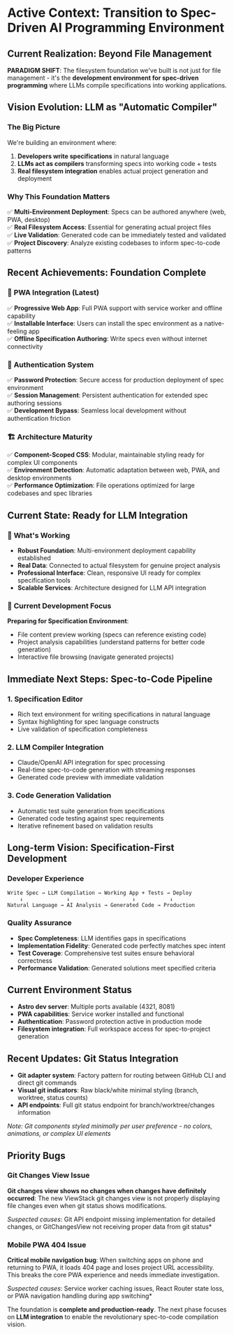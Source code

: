 # Active Context: Transition to Spec-Driven AI Programming Environment

## Current Realization: Beyond File Management
**PARADIGM SHIFT**: The filesystem foundation we've built is not just for file management - it's the **development environment for spec-driven programming** where LLMs compile specifications into working applications.

## Vision Evolution: LLM as "Automatic Compiler"

### The Big Picture
We're building an environment where:
1. **Developers write specifications** in natural language  
2. **LLMs act as compilers** transforming specs into working code + tests
3. **Real filesystem integration** enables actual project generation and deployment

### Why This Foundation Matters
✅ **Multi-Environment Deployment**: Specs can be authored anywhere (web, PWA, desktop)  
✅ **Real Filesystem Access**: Essential for generating actual project files  
✅ **Live Validation**: Generated code can be immediately tested and validated  
✅ **Project Discovery**: Analyze existing codebases to inform spec-to-code patterns  

## Recent Achievements: Foundation Complete

### 🚀 **PWA Integration** (Latest)
✅ **Progressive Web App**: Full PWA support with service worker and offline capability  
✅ **Installable Interface**: Users can install the spec environment as a native-feeling app  
✅ **Offline Specification Authoring**: Write specs even without internet connectivity  

### 🔐 **Authentication System** 
✅ **Password Protection**: Secure access for production deployment of spec environment  
✅ **Session Management**: Persistent authentication for extended spec authoring sessions  
✅ **Development Bypass**: Seamless local development without authentication friction  

### 🏗️ **Architecture Maturity**
✅ **Component-Scoped CSS**: Modular, maintainable styling ready for complex UI components  
✅ **Environment Detection**: Automatic adaptation between web, PWA, and desktop environments  
✅ **Performance Optimization**: File operations optimized for large codebases and spec libraries  

## Current State: Ready for LLM Integration

### 🎯 **What's Working**
- **Robust Foundation**: Multi-environment deployment capability established
- **Real Data**: Connected to actual filesystem for genuine project analysis  
- **Professional Interface**: Clean, responsive UI ready for complex specification tools
- **Scalable Services**: Architecture designed for LLM API integration

### 🔄 **Current Development Focus**
**Preparing for Specification Environment**:
- File content preview working (specs can reference existing code)
- Project analysis capabilities (understand patterns for better code generation)
- Interactive file browsing (navigate generated projects)

## Immediate Next Steps: Spec-to-Code Pipeline

### 1. **Specification Editor**
- Rich text environment for writing specifications in natural language
- Syntax highlighting for spec language constructs
- Live validation of specification completeness

### 2. **LLM Compiler Integration**
- Claude/OpenAI API integration for spec processing
- Real-time spec-to-code generation with streaming responses
- Generated code preview with immediate validation

### 3. **Code Generation Validation**
- Automatic test suite generation from specifications
- Generated code testing against spec requirements
- Iterative refinement based on validation results

## Long-term Vision: Specification-First Development

### **Developer Experience**
```
Write Spec → LLM Compilation → Working App + Tests → Deploy
    ↓              ↓                    ↓           ↓
Natural Language → AI Analysis → Generated Code → Production
```

### **Quality Assurance**
- **Spec Completeness**: LLM identifies gaps in specifications
- **Implementation Fidelity**: Generated code perfectly matches spec intent
- **Test Coverage**: Comprehensive test suites ensure behavioral correctness
- **Performance Validation**: Generated solutions meet specified criteria

## Current Environment Status
- **Astro dev server**: Multiple ports available (4321, 8081)
- **PWA capabilities**: Service worker installed and functional
- **Authentication**: Password protection active in production mode
- **Filesystem integration**: Full workspace access for spec-to-project generation

## Recent Updates: Git Status Integration
- **Git adapter system**: Factory pattern for routing between GitHub CLI and direct git commands
- **Visual git indicators**: Raw black/white minimal styling (branch, worktree, status counts)
- **API endpoints**: Full git status endpoint for branch/worktree/changes information

*Note: Git components styled minimally per user preference - no colors, animations, or complex UI elements*

## Priority Bugs

### Git Changes View Issue  
**Git changes view shows no changes when changes have definitely occurred**: The new ViewStack git changes view is not properly displaying file changes even when git status shows modifications.

*Suspected causes*: Git API endpoint missing implementation for detailed changes, or GitChangesView not receiving proper data from git status*

### Mobile PWA 404 Issue
**Critical mobile navigation bug**: When switching apps on phone and returning to PWA, it loads 404 page and loses project URL accessibility. This breaks the core PWA experience and needs immediate investigation.

*Suspected causes*: Service worker caching issues, React Router state loss, or PWA navigation handling during app switching*

The foundation is **complete and production-ready**. The next phase focuses on **LLM integration** to enable the revolutionary spec-to-code compilation vision.